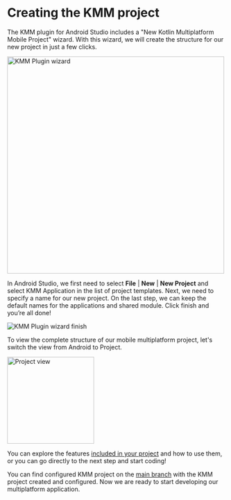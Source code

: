 # Creating the KMM project

The KMM plugin for Android Studio includes a "New Kotlin Multiplatform Mobile Project" wizard. With this wizard, we will create the structure for our new project in just a few clicks.

<img alt="KMM Plugin wizard" src="./assets/kmm-wizard.png" width="500">

In Android Studio, we first need to select **File** | **New** | **New Project** and select KMM Application in the list of project templates. Next, we need to specify a name for our new project. On the last step, we can keep the default names for the applications and shared module. Click finish and you’re all done!

![KMM Plugin wizard finish](./assets/kmm-wizard-finish.png)

To view the complete structure of our mobile multiplatform project, let's switch the view from Android to Project. 

<img alt="Project view" src="./assets/project-view.png" width="200">

You can explore the features [included in your project](https://kotlinlang.org/docs/mobile/discover-kmm-project.html) and how to use them, or you can go directly to the next step and start coding!

You can find configured KMM project on the [main branch](https://github.com/kotlin-hands-on/kmm-networking-and-data-storage) with the KMM project created and configured. Now we are ready to start developing our multiplatform application.

